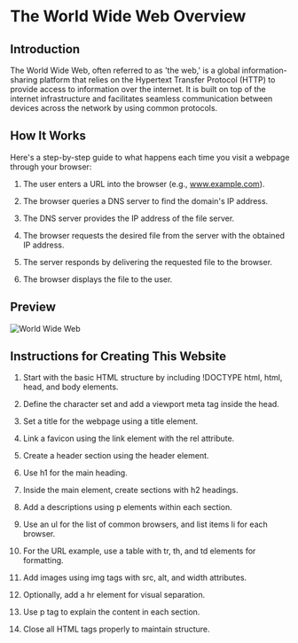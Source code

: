 # The World Wide Web Overview

## Introduction

The World Wide Web, often referred to as 'the web,' is a global information-sharing platform that relies on the Hypertext Transfer Protocol (HTTP) to provide access to information over the internet. It is built on top of the internet infrastructure and facilitates seamless communication between devices across the network by using common protocols.

## How It Works

Here's a step-by-step guide to what happens each time you visit a webpage through your browser:

1. The user enters a URL into the browser (e.g., www.example.com).

2. The browser queries a DNS server to find the domain's IP address.

3. The DNS server provides the IP address of the file server.

4. The browser requests the desired file from the server with the obtained IP address.

5. The server responds by delivering the requested file to the browser.

6. The browser displays the file to the user.

## Preview

![World Wide Web](https://github.com/Tyreece-Leishman/The-World-Wide-Web/assets/116001061/3baf5e3a-05e7-4c3a-9f0f-6bbd90189395)

## Instructions for Creating This Website

1. Start with the basic HTML structure by including !DOCTYPE html, html, head, and body elements.

2. Define the character set and add a viewport meta tag inside the head.

3. Set a title for the webpage using a title element.

4. Link a favicon using the link element with the rel attribute.

5. Create a header section using the header element.

6. Use h1 for the main heading.

7. Inside the main element, create sections with h2 headings.

8. Add a descriptions using p elements within each section.

9. Use an ul for the list of common browsers, and list items li for each browser.

10. For the URL example, use a table with tr, th, and td elements for formatting.

11. Add images using img tags with src, alt, and width attributes.

12. Optionally, add a hr element for visual separation.

13. Use p tag to explain the content in each section.

14. Close all HTML tags properly to maintain structure.



